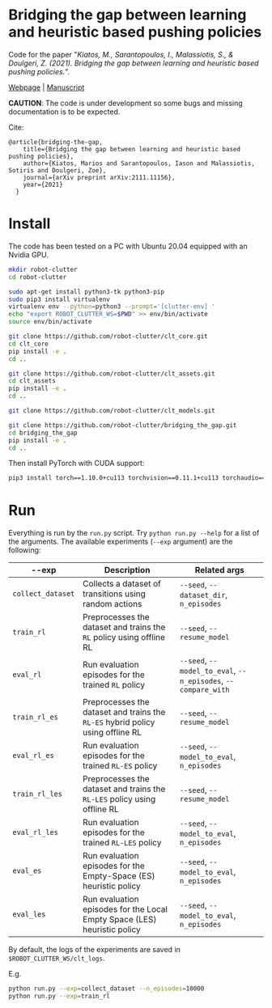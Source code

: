 # Bridging the gap between learning and heuristic based pushing policies

Code for the paper "*Kiatos, M., Sarantopoulos, I., Malassiotis, S., & Doulgeri, Z. (2021). Bridging the gap between learning and heuristic based pushing policies.*".


[Webpage](https://robot-clutter.github.io/bridging-the-gap) | [Manuscript](https://arxiv.org/pdf/2111.11156.pdf)

**CAUTION**: The code is under development so some bugs and missing documentation is to be expected.

Cite:
```
@article{bridging-the-gap,
    title={Bridging the gap between learning and heuristic based pushing policies},
    author={Kiatos, Marios and Sarantopoulos, Iason and Malassiotis, Sotiris and Doulgeri, Zoe},
    journal={arXiv preprint arXiv:2111.11156},
    year={2021}
  }
```

# Install

The code has been tested on a PC with Ubuntu 20.04 equipped with an Nvidia GPU.

```bash
mkdir robot-clutter
cd robot-clutter

sudo apt-get install python3-tk python3-pip
sudo pip3 install virtualenv
virtualenv env --python=python3 --prompt='[clutter-env] '
echo "export ROBOT_CLUTTER_WS=$PWD" >> env/bin/activate
source env/bin/activate

git clone https://github.com/robot-clutter/clt_core.git
cd clt_core
pip install -e .
cd ..

git clone https://github.com/robot-clutter/clt_assets.git
cd clt_assets
pip install -e .
cd ..

git clone https://github.com/robot-clutter/clt_models.git

git clone https://github.com/robot-clutter/bridging_the_gap.git
cd bridging_the_gap
pip install -e .
cd ..

```

Then install PyTorch with CUDA support:

```bash
pip3 install torch==1.10.0+cu113 torchvision==0.11.1+cu113 torchaudio==0.10.0+cu113 -f https://download.pytorch.org/whl/cu113/torch_stable.html
```

# Run

Everything is run by the `run.py` script. Try `python run.py --help` for a list of the arguments. The available experiments (`--exp` argument) are the following:

| --exp                    | Description                                                                    | Related args                                                |
|--------------------------|--------------------------------------------------------------------------------|-------------------------------------------------------------|
| `collect_dataset`        | Collects a dataset of transitions using random actions                         |`--seed`, `--dataset_dir`, `n_episodes`                      | 
| `train_rl`               | Preprocesses the dataset and trains the `RL` policy using offline RL           |`--seed`, `--resume_model`                                   | 
| `eval_rl`                | Run evaluation episodes for the trained `RL` policy                            |`--seed`, `--model_to_eval`, `--n_episodes`, `--compare_with`| 
| `train_rl_es`            | Preprocesses the dataset and trains the `RL-ES` hybrid policy using offline RL |`--seed`, `--resume_model`                                   | 
| `eval_rl_es`             | Run evaluation episodes for the trained `RL-ES` policy                         |`--seed`, `--model_to_eval`, `n_episodes`                    | 
| `train_rl_les`           | Preprocesses the dataset and trains the `RL-LES` policy using offline RL       |`--seed`, `--resume_model`                                   | 
| `eval_rl_les`            | Run evaluation episodes for the trained `RL-LES` policy                        |`--seed`, `--model_to_eval`, `n_episodes`                    | 
| `eval_es`                | Run evaluation episodes for the Empty-Space (ES) heuristic policy              |`--seed`, `--model_to_eval`, `n_episodes`                    |
| `eval_les`               | Run evaluation episodes for the Local Empty Space (LES) heuristic policy       |`--seed`, `--model_to_eval`, `n_episodes`                    |

By default, the logs of the experiments are saved in `$ROBOT_CLUTTER_WS/clt_logs`.

E.g.

```bash
python run.py --exp=collect_dataset --n_episodes=10000
python run.py --exp=train_rl
```
